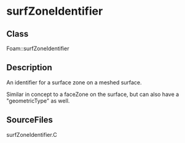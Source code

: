 # surfZoneIdentifier 
## Class
Foam::surfZoneIdentifier

## Description
An identifier for a surface zone on a meshed surface.

Similar in concept to a faceZone on the surface, but can also have a
"geometricType" as well.

## SourceFiles
surfZoneIdentifier.C

